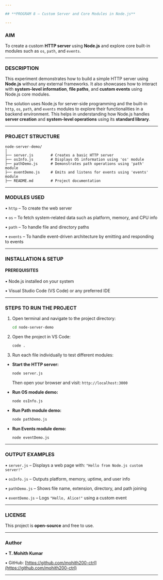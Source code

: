 ```yaml
---

## **PROGRAM 8 – Custom Server and Core Modules in Node.js**

---
```


### **AIM**

To create a custom **HTTP server** using **Node.js** and explore core built-in modules such as `os`, `path`, and `events`. 

---

### **DESCRIPTION**

This experiment demonstrates how to build a simple HTTP server using **Node.js** without any external frameworks. It also showcases how to interact with **system-level information**, **file paths**, and **custom events** using Node.js core modules.

The solution uses Node.js for server-side programming and the built-in `http`, `os`, `path`, and `events` modules to explore their functionalities in a backend environment. This helps in understanding how Node.js handles **server creation** and **system-level operations** using its **standard library**.

---

### **PROJECT STRUCTURE**

```
node-server-demo/
│
├── server.js        # Creates a basic HTTP server
├── osInfo.js        # Displays OS information using 'os' module
├── pathDemo.js      # Demonstrates path operations using 'path' module
├── eventDemo.js     # Emits and listens for events using 'events' module
├── README.md        # Project documentation
```

---

### **MODULES USED**

• `http` – To create the web server

• `os` – To fetch system-related data such as platform, memory, and CPU info

• `path` – To handle file and directory paths

• `events` – To handle event-driven architecture by emitting and responding to events

---

### **INSTALLATION & SETUP**

#### **PREREQUISITES**

• Node.js installed on your system

• Visual Studio Code (VS Code) or any preferred IDE

---

### **STEPS TO RUN THE PROJECT**

1. Open terminal and navigate to the project directory:

   ```bash
   cd node-server-demo
   ```

2. Open the project in VS Code:

   ```bash
   code .
   ```

3. Run each file individually to test different modules:

* **Start the HTTP server:**

  ```bash
  node server.js
  ```

  Then open your browser and visit:
  `http://localhost:3000`

* **Run OS module demo:**

  ```bash
  node osInfo.js
  ```

* **Run Path module demo:**

  ```bash
  node pathDemo.js
  ```

* **Run Events module demo:**

  ```bash
  node eventDemo.js
  ```

---

### **OUTPUT EXAMPLES**

• `server.js` – Displays a web page with:
`"Hello from Node.js custom server!"`

• `osInfo.js` – Outputs platform, memory, uptime, and user info

• `pathDemo.js` – Shows file name, extension, directory, and path joining

• `eventDemo.js` – Logs `"Hello, Alice!"` using a custom event

---

### **LICENSE**

This project is **open-source** and free to use.

---

### **Author**

• **T. Mohith Kumar**

• GitHub: [https://github.com/mohith200-ctrl](https://github.com/mohith200-ctrl)

---
